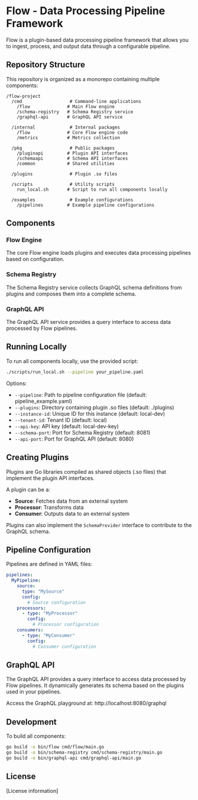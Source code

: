 # Flow - Data Processing Pipeline Framework

Flow is a plugin-based data processing pipeline framework that allows you to ingest, process, and output data through a configurable pipeline.

## Repository Structure

This repository is organized as a monorepo containing multiple components:

```
/flow-project
  /cmd                  # Command-line applications
    /flow              # Main Flow engine
    /schema-registry   # Schema Registry service
    /graphql-api       # GraphQL API service
  
  /internal             # Internal packages
    /flow              # Core Flow engine code
    /metrics           # Metrics collection
  
  /pkg                  # Public packages
    /pluginapi         # Plugin API interfaces
    /schemaapi         # Schema API interfaces
    /common            # Shared utilities
  
  /plugins              # Plugin .so files
  
  /scripts              # Utility scripts
    run_local.sh       # Script to run all components locally
  
  /examples             # Example configurations
    /pipelines         # Example pipeline configurations
```

## Components

### Flow Engine

The core Flow engine loads plugins and executes data processing pipelines based on configuration.

### Schema Registry

The Schema Registry service collects GraphQL schema definitions from plugins and composes them into a complete schema.

### GraphQL API

The GraphQL API service provides a query interface to access data processed by Flow pipelines.

## Running Locally

To run all components locally, use the provided script:

```bash
./scripts/run_local.sh --pipeline your_pipeline.yaml
```

Options:
- `--pipeline`: Path to pipeline configuration file (default: pipeline_example.yaml)
- `--plugins`: Directory containing plugin .so files (default: ./plugins)
- `--instance-id`: Unique ID for this instance (default: local-dev)
- `--tenant-id`: Tenant ID (default: local)
- `--api-key`: API key (default: local-dev-key)
- `--schema-port`: Port for Schema Registry (default: 8081)
- `--api-port`: Port for GraphQL API (default: 8080)

## Creating Plugins

Plugins are Go libraries compiled as shared objects (.so files) that implement the plugin API interfaces.

A plugin can be a:
- **Source**: Fetches data from an external system
- **Processor**: Transforms data
- **Consumer**: Outputs data to an external system

Plugins can also implement the `SchemaProvider` interface to contribute to the GraphQL schema.

## Pipeline Configuration

Pipelines are defined in YAML files:

```yaml
pipelines:
  MyPipeline:
    source:
      type: "MySource"
      config:
        # Source configuration
    processors:
      - type: "MyProcessor"
        config:
          # Processor configuration
    consumers:
      - type: "MyConsumer"
        config:
          # Consumer configuration
```

## GraphQL API

The GraphQL API provides a query interface to access data processed by Flow pipelines. It dynamically generates its schema based on the plugins used in your pipelines.

Access the GraphQL playground at: http://localhost:8080/graphql

## Development

To build all components:

```bash
go build -o bin/flow cmd/flow/main.go
go build -o bin/schema-registry cmd/schema-registry/main.go
go build -o bin/graphql-api cmd/graphql-api/main.go
```

## License

[License information]

